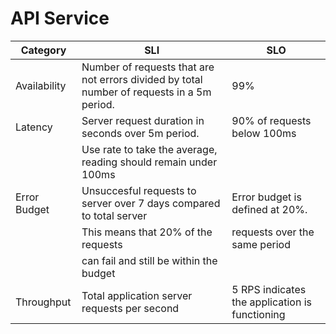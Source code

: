 # API Service

| ****Category**** | **SLI**                                                                                    | **SLO**                                        |
|------------------|--------------------------------------------------------------------------------------------|------------------------------------------------|
| Availability     | Number of requests that are not errors divided by total number of requests in a 5m period. | 99%                                            |
| Latency          | Server request duration in seconds over 5m period.                                         | 90% of requests below 100ms                    |
|                  | Use rate to take the average, reading should remain under 100ms                            |                                                |
| Error Budget     | Unsuccesful requests to server over 7 days compared to total server                        | Error budget is defined at 20%.                |
|                  | This means that 20% of the requests                                                        | requests over the same period                  |
|                  | can fail and still be within the budget                                                    |                                                |
| Throughput       | Total application server requests per second                                               | 5 RPS indicates the application is functioning |
